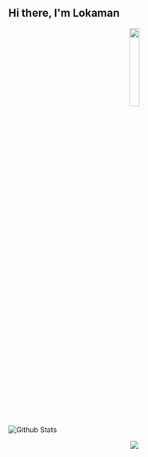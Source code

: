 ## Hi there, I'm Lokaman

<p align="center">
<img width="20%" src="https://img.icons8.com/ios-filled/96/000000/programming.png"/>
</p>


![Github Stats](https://readmestats.vercel.app/api?username=lntechnical2&show_icons=true&title_color=333&icon_color=d43111&count_private=true&include_all_commits=true)


<p align="center"> <img src="https://komarev.com/ghpvc/?username=lntechincal2" /> </p>
